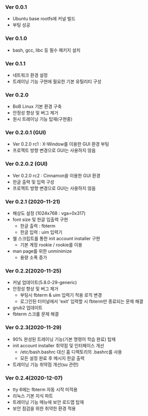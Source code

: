 ### Ver 0.0.1
- Ubuntu base rootfs에 커널 빌드
- 부팅 성공

### Ver 0.1.0
- bash, gcc, libc 등 필수 패키지 설치

### Ver 0.1.1
- 네트워크 환경 설정
- 트레이닝 기능 구현에 필요한 기본 유틸리티 구성

### Ver 0.2.0
- BoB Linux 기본 환경 구축
- 안정성 향상 및 버그 제거
- 원시 트레이닝 기능 탑재(구현중)

### Ver 0.2.0.1 (GUI)
- Ver 0.2.0 rc1 : X-Window를 이용한 GUI 환경 부팅
- 프로젝트 방향 변경으로 GUI는 사용하지 않음

### Ver 0.2.0.2 (GUI)
- Ver 0.2.0 rc2 : Cinnamon을 이용한 GUI 환경
- 한글 출력 및 입력 구성
- 프로젝트 방향 변경으로 GUI는 사용하지 않음

### Ver 0.2.1 (2020-11-21)
- 해상도 설정 (1024x768 : vga=0x317)
- font size 및 한글 입출력 구현
  - 한글 출력 : fbterm 
  - 한글 입력 : uim 입력기
- 쉘 스크립트를 통한 init account installer 구현
  - 기본 계정 rookie / rookie를 이용
- man page를 위한 unminimize
  - 용량 소폭 증가
  
### Ver 0.2.2(2020-11-25)
- 커널 업데이트(5.8.0-29-generic)
- 안정성 향상 및 버그 제거
  - 부팅시 fbterm & uim 입력기 적용 로직 변경
  - 로그인된 터미널에서 'exit' 입력할 시 fbterm만 종료되는 문제 해결
- grub2 업데이트
- fbterm 스크롤 문제 해결

### Ver 0.2.3(2020-11-29)
- 90% 완성된 트레이닝 기능(기본 명령어 학습 완료) 탑재
- init account installer 취약점 및 인터페이스 개선
  - /etc/bash.bashrc 대신 홈 디렉토리의 .bashrc를 사용
  - 모든 설정 완료 후 메시지 한글 출력
- 트레이닝 기능 취약점 개선(su 관련)

### Ver 0.2.4(2020-12-07)
- tty 6에는 fbterm 자동 시작 미적용
- 리눅스 기본 지식 파트
- 트레이닝 기능 메뉴에 보안 로드맵 탑재
- 보안 점검을 위한 취약한 환경 적용

